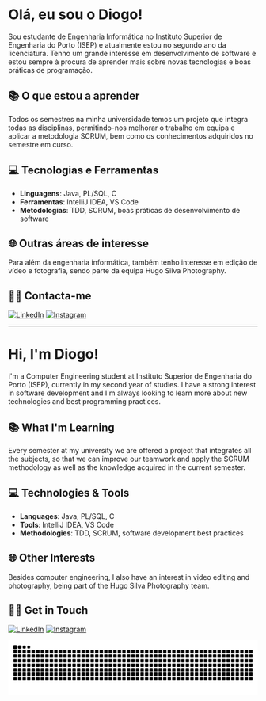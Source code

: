 # Olá, eu sou o Diogo!

Sou estudante de Engenharia Informática no Instituto Superior de Engenharia do Porto (ISEP) e atualmente estou no segundo ano da licenciatura. Tenho um grande interesse em desenvolvimento de software e estou sempre à procura de aprender mais sobre novas tecnologias e boas práticas de programação.

## 📚 O que estou a aprender

Todos os semestres na minha universidade temos um projeto que integra todas as disciplinas, permitindo-nos melhorar o trabalho em equipa e aplicar a metodologia SCRUM, bem como os conhecimentos adquiridos no semestre em curso.

## 💻 Tecnologias e Ferramentas

- **Linguagens**: Java, PL/SQL, C
- **Ferramentas**: IntelliJ IDEA, VS Code
- **Metodologias**: TDD, SCRUM, boas práticas de desenvolvimento de software

## 🌐 Outras áreas de interesse

Para além da engenharia informática, também tenho interesse em edição de vídeo e fotografia, sendo parte da equipa Hugo Silva Photography.

## 👨‍💻 Contacta-me

[![LinkedIn](https://img.shields.io/badge/LinkedIn-%230077B5.svg?style=for-the-badge&logo=linkedin&logoColor=white)](https://www.linkedin.com/in/diogo-pereira-620a48176/) [![Instagram](https://img.shields.io/badge/Instagram-%23E4405F.svg?style=for-the-badge&logo=instagram&logoColor=white)](https://www.instagram.com/diogo._.pereira_/) 

---

# Hi, I'm Diogo!

I'm a Computer Engineering student at Instituto Superior de Engenharia do Porto (ISEP), currently in my second year of studies. I have a strong interest in software development and I'm always looking to learn more about new technologies and best programming practices.

## 📚 What I'm Learning

Every semester at my university we are offered a project that integrates all the subjects, so that we can improve our teamwork and apply the SCRUM methodology as well as the knowledge acquired in the current semester.

## 💻 Technologies & Tools

- **Languages**: Java, PL/SQL, C
- **Tools**: IntelliJ IDEA, VS Code
- **Methodologies**: TDD, SCRUM, software development best practices

## 🌐 Other Interests

Besides computer engineering, I also have an interest in video editing and photography, being part of the Hugo Silva Photography team.

## 👨‍💻 Get in Touch

[![LinkedIn](https://img.shields.io/badge/LinkedIn-%230077B5.svg?style=for-the-badge&logo=linkedin&logoColor=white)](https://www.linkedin.com/in/diogo-pereira-620a48176/)  [![Instagram](https://img.shields.io/badge/Instagram-%23E4405F.svg?style=for-the-badge&logo=instagram&logoColor=white)](https://www.instagram.com/diogo._.pereira_/) 




![Snake animation](https://github.com/DiogoMMP/DiogoMMP/blob/output/github-contribution-grid-snake.svg)
